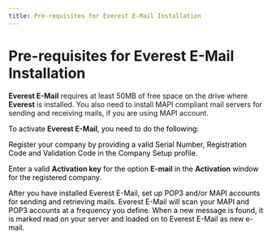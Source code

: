 ```yaml
---
title: Pre-requisites for Everest E-Mail Installation
---
```


# Pre-requisites for Everest E-Mail Installation


**Everest E-Mail** requires at least  50MB of free space on the drive where **Everest**  is installed. You also need to install MAPI compliant mail servers for  sending and receiving mails, if you are using MAPI account.


<font color="#000000" class="hcp2">To activate</font> **Everest E-Mail**<font color="#000000" class="hcp2">, you 
 need to do the following:</font>


<font color="#000000" class="hcp2">Register your company by providing a valid <span class="hcp1">Serial Number</span>, <span class="hcp1">Registration 
 Code</span> and <span class="hcp1">Validation Code </span>in 
 the <span class="hcp1">Company Setup</span> profile.</font>


<font color="#000000" class="hcp2">Enter a valid </font>**Activation key** <font color="#000000" class="hcp2">for the 
 option </font>**E-mail**<font color="#000000" class="hcp2"> in the </font>**Activation** <font color="#000000" class="hcp2">window for 
 the registered company.</font>


<font color="#000000" class="hcp2">After you have installed<span class="hcp1"> 
 Everest E-Mail</span>, set up POP3 and/or MAPI accounts for sending and 
 retrieving mails. <span class="hcp1">Everest E-Mail</span> 
 will scan your MAPI and POP3 accounts at a frequency you define. When 
 a new message is found, it is marked read on your server and loaded on 
 to <span class="hcp1">Everest E-Mail</span> as new e-mail.</font>
